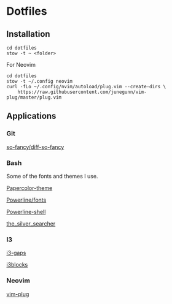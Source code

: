 # Dotfiles

## Installation

```
cd dotfiles
stow -t ~ <folder>
```

For Neovim

```
cd dotfiles
stow -t ~/.config neovim
curl -fLo ~/.config/nvim/autoload/plug.vim --create-dirs \
    https://raw.githubusercontent.com/junegunn/vim-plug/master/plug.vim
```

## Applications

### Git

[so-fancy/diff-so-fancy](https://github.com/so-fancy/diff-so-fancy)

### Bash

Some of the fonts and themes I use.

[Papercolor-theme](https://github.com/NLKNguyen/papercolor-16/tree/master/gnome-terminal)

[Powerline/fonts](https://github.com/powerline/fonts)

[Powerline-shell](https://github.com/banga/powerline-shell)

[the_silver_searcher](https://github.com/ggreer/the_silver_searcher)

### I3

[i3-gaps](https://github.com/Airblader/i3)

[i3blocks](https://github.com/vivien/i3blocks)

### Neovim

[vim-plug](https://github.com/junegunn/vim-plug)
